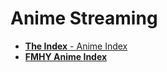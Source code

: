 # Anime Streaming

- [**The Index** - Anime Index](https://theindex.moe)
- [**FMHY Anime Index**](https://fmhy.net/videopiracyguide#anime-streaming)
